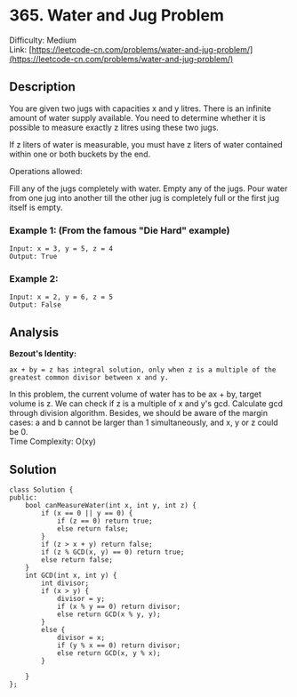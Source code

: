 # 365. Water and Jug Problem
Difficulty: Medium  
Link: [https://leetcode-cn.com/problems/water-and-jug-problem/](https://leetcode-cn.com/problems/water-and-jug-problem/)
## Description
You are given two jugs with capacities x and y litres. There is an infinite amount of water supply available. You need to determine whether it is possible to measure exactly z litres using these two jugs.  

If z liters of water is measurable, you must have z liters of water contained within one or both buckets by the end.  

Operations allowed:  

Fill any of the jugs completely with water.
Empty any of the jugs.
Pour water from one jug into another till the other jug is completely full or the first jug itself is empty.  
### Example 1: (From the famous "Die Hard" example)
``` 
Input: x = 3, y = 5, z = 4
Output: True
```
### Example 2:
```
Input: x = 2, y = 6, z = 5
Output: False
```
## Analysis
**Bezout's Identity:**  
```
ax + by = z has integral solution, only when z is a multiple of the greatest common divisor between x and y.    
```
In this problem, the current volume of water has to be ax + by, target volume is z. We can check if z is a multiple of x and y's gcd. Calculate gcd through division algorithm. Besides, we should be aware of the margin cases: a and b cannot be larger than 1 simultaneously, and x, y or z could be 0.  
Time Complexity: O(xy)  
 
## Solution
```
class Solution {
public:
    bool canMeasureWater(int x, int y, int z) {
        if (x == 0 || y == 0) {
            if (z == 0) return true;
            else return false;
        }
        if (z > x + y) return false;   
        if (z % GCD(x, y) == 0) return true;
        else return false;
    }
    int GCD(int x, int y) {
        int divisor;
        if (x > y) {
            divisor = y;
            if (x % y == 0) return divisor;
            else return GCD(x % y, y);
        }
        else {
            divisor = x;
            if (y % x == 0) return divisor;
            else return GCD(x, y % x);
        }
        
    }
};
```

